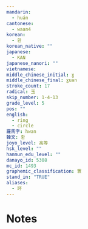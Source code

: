 ```yaml
---
mandarin:
  - huán
cantonese:
  - waan4
korean:
  - 환
korean_native: ""
japanese:
  - KAN
japanese_nanori: ""
vietnamese:
middle_chinese_initial: ɣ
middle_chinese_final: ɣuan
stroke_count: 17
radical: 玉
skip_number: 1-4-13
grade_level: 5
pos: ""
english:
  - ring
  - circle
羅馬字: hwan
韓文: 환
joyo_level: 高等
hsk_level: ""
hanmun_edu_level: ""
danayo_id: 5308
mc_id: 1493
graphemic_classification: 瞏
stand_in: "TRUE"
aliases:
  - 环
---
```


# Notes
